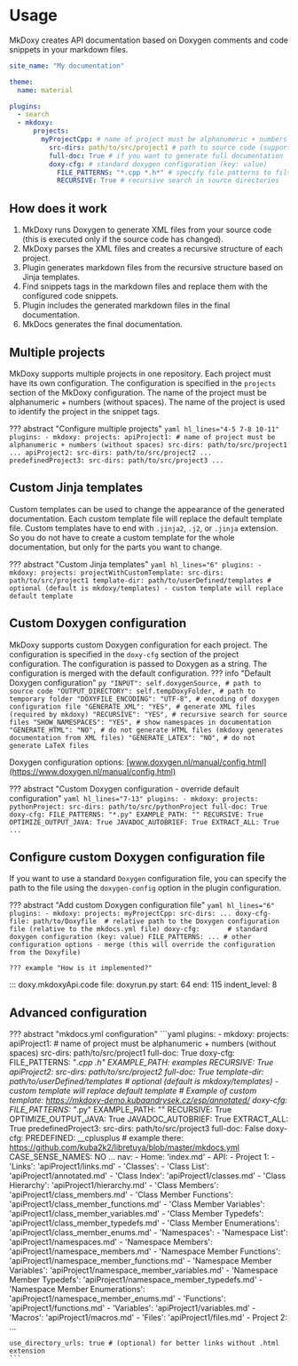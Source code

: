 # Usage

MkDoxy creates API documentation based on Doxygen comments and code snippets in your markdown files.

```yaml
site_name: "My documentation"

theme:
  name: material

plugins:
  - search
  - mkdoxy:
      projects:
        myProjectCpp: # name of project must be alphanumeric + numbers (without spaces)
          src-dirs: path/to/src/project1 # path to source code (support multiple paths separated by space) => INPUT
          full-doc: True # if you want to generate full documentation
          doxy-cfg: # standard doxygen configuration (key: value)
            FILE_PATTERNS: "*.cpp *.h*" # specify file patterns to filter out
            RECURSIVE: True # recursive search in source directories
```

## How does it work
1. MkDoxy runs Doxygen to generate XML files from your source code (this is executed only if the source code has changed).
2. MkDoxy parses the XML files and creates a recursive structure of each project.
3. Plugin generates markdown files from the recursive structure based on Jinja templates.
4. Find snippets tags in the markdown files and replace them with the configured code snippets.
5. Plugin includes the generated markdown files in the final documentation.
6. MkDocs generates the final documentation.

## Multiple projects

MkDoxy supports multiple projects in one repository.
Each project must have its own configuration.
The configuration is specified in the `projects` section of the MkDoxy configuration.
The name of the project must be alphanumeric + numbers (without spaces).
The name of the project is used to identify the project in the snippet tags.

??? abstract "Configure multiple projects"
    ```yaml hl_lines="4-5 7-8 10-11"
    plugins:
      - mkdoxy:
          projects:
            apiProject1: # name of project must be alphanumeric + numbers (without spaces)
              src-dirs: path/to/src/project1
              ...
            apiProject2:
              src-dirs: path/to/src/project2
              ...
            predefinedProject3:
                src-dirs: path/to/src/project3
                ...
    ```

## Custom Jinja templates

Custom templates can be used to change the appearance of the generated documentation.
Each custom template file will replace the default template file.
Custom templates have to end with `.jinja2`, `.j2`, or `.jinja` extension.
So you do not have to create a custom template for the whole documentation, but only for the parts you want to change.

??? abstract "Custom Jinja templates"
    ```yaml hl_lines="6"
    plugins:
      - mkdoxy:
          projects:
            projectWithCustomTemplate:
                src-dirs: path/to/src/project1
                template-dir: path/to/userDefined/templates # optional (default is mkdoxy/templates) - custom template will replace default template
    ```


## Custom Doxygen configuration

MkDoxy supports custom Doxygen configuration for each project.
The configuration is specified in the `doxy-cfg` section of the project configuration.
The configuration is passed to Doxygen as a string.
The configuration is merged with the default configuration.
??? info "Default Doxygen configuration"
    ```py
    "INPUT": self.doxygenSource, # path to source code
    "OUTPUT_DIRECTORY": self.tempDoxyFolder, # path to temporary folder
    "DOXYFILE_ENCODING": "UTF-8", # encoding of doxygen configuration file
    "GENERATE_XML": "YES", # generate XML files (required by mkdoxy)
    "RECURSIVE": "YES", # recursive search for source files
    "SHOW_NAMESPACES": "YES", # show namespaces in documentation
    "GENERATE_HTML": "NO", # do not generate HTML files (mkdoxy generates documentation from XML files)
    "GENERATE_LATEX": "NO", # do not generate LaTeX files
    ```


Doxygen configuration options: [www.doxygen.nl/manual/config.html](https://www.doxygen.nl/manual/config.html)

??? abstract "Custom Doxygen configuration - override default configuration"
    ```yaml hl_lines="7-13"
    plugins:
      - mkdoxy:
          projects:
            pythonProject:
              src-dirs: path/to/src/pythonProject
              full-doc: True
              doxy-cfg:
                FILE_PATTERNS: "*.py"
                EXAMPLE_PATH: ""
                RECURSIVE: True
                OPTIMIZE_OUTPUT_JAVA: True
                JAVADOC_AUTOBRIEF: True
                EXTRACT_ALL: True
                ...
    ```

## Configure custom Doxygen configuration file
If you want to use a standard `Doxygen` configuration file, you can specify the path to the file using the `doxygen-config` option in the plugin configuration.

??? abstract "Add custom Doxygen configuration file"
    ```yaml hl_lines="6"
    plugins:
      - mkdoxy:
          projects:
            myProjectCpp:
              src-dirs: ...
              doxy-cfg-file: path/to/Doxyfile  # relative path to the Doxygen configuration file (relative to the mkdocs.yml file)
              doxy-cfg:       # standard doxygen configuration (key: value)
                FILE_PATTERNS: ... # other configuration options - merge (this will override the configuration from the Doxyfile)
    ```

    ??? example "How is it implemented?"

::: doxy.mkdoxyApi.code
file: doxyrun.py
start: 64
end: 115
indent_level: 8




## Advanced configuration

??? abstract "mkdocs.yml configuration"
    ```yaml
    plugins:
      - mkdoxy:
          projects:
            apiProject1: # name of project must be alphanumeric + numbers (without spaces)
              src-dirs: path/to/src/project1
              full-doc: True
              doxy-cfg:
                FILE_PATTERNS: "*.cpp *.h*"
                EXAMPLE_PATH: examples
                RECURSIVE: True
            apiProject2:
              src-dirs: path/to/src/project2
              full-doc: True
              template-dir: path/to/userDefined/templates # optional (default is mkdoxy/templates) - custom template will replace default template
              # Example of custom template: https://mkdoxy-demo.kubaandrysek.cz/esp/annotated/
              doxy-cfg:
                FILE_PATTERNS: "*.py"
                EXAMPLE_PATH: ""
                RECURSIVE: True
                OPTIMIZE_OUTPUT_JAVA: True
                JAVADOC_AUTOBRIEF: True
                EXTRACT_ALL: True
            predefinedProject3:
              src-dirs: path/to/src/project3
              full-doc: False
              doxy-cfg:
                PREDEFINED: __cplusplus # example there: https://github.com/kuba2k2/libretuya/blob/master/mkdocs.yml
                CASE_SENSE_NAMES: NO
    ...
    nav:
      - Home: 'index.md'
      - API:
          - Project 1:
              - 'Links': 'apiProject1/links.md'
              - 'Classes':
                  - 'Class List': 'apiProject1/annotated.md'
                  - 'Class Index': 'apiProject1/classes.md'
                  - 'Class Hierarchy': 'apiProject1/hierarchy.md'
                  - 'Class Members': 'apiProject1/class_members.md'
                  - 'Class Member Functions': 'apiProject1/class_member_functions.md'
                  - 'Class Member Variables': 'apiProject1/class_member_variables.md'
                  - 'Class Member Typedefs': 'apiProject1/class_member_typedefs.md'
                  - 'Class Member Enumerations': 'apiProject1/class_member_enums.md'
              - 'Namespaces':
                  - 'Namespace List': 'apiProject1/namespaces.md'
                  - 'Namespace Members': 'apiProject1/namespace_members.md'
                  - 'Namespace Member Functions': 'apiProject1/namespace_member_functions.md'
                  - 'Namespace Member Variables': 'apiProject1/namespace_member_variables.md'
                  - 'Namespace Member Typedefs': 'apiProject1/namespace_member_typedefs.md'
                  - 'Namespace Member Enumerations': 'apiProject1/namespace_member_enums.md'
              - 'Functions': 'apiProject1/functions.md'
              - 'Variables': 'apiProject1/variables.md'
              - 'Macros': 'apiProject1/macros.md'
              - 'Files': 'apiProject1/files.md'
          - Project 2:
    ...

    use_directory_urls: true # (optional) for better links without .html extension
    ```
